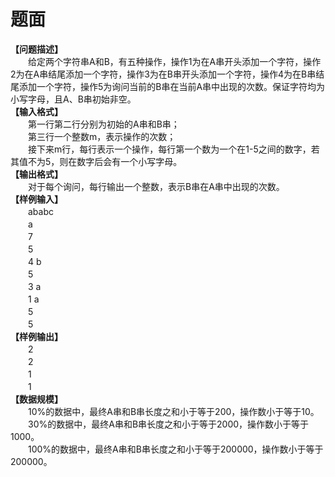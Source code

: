 # 题面



<div class="pdcont"><b>【问题描述】</b><br/>
　　给定两个字符串A和B，有五种操作，操作1为在A串开头添加一个字符，操作2为在A串结尾添加一个字符，操作3为在B串开头添加一个字符，操作4为在B串结尾添加一个字符，操作5为询问当前的B串在当前A串中出现的次数。保证字符均为小写字母，且A、B串初始非空。<br/>
<b>【输入格式】</b><br/>
　　第一行第二行分别为初始的A串和B串；<br/>
　　第三行一个整数m，表示操作的次数；<br/>
　　接下来m行，每行表示一个操作，每行第一个数为一个在1-5之间的数字，若其值不为5，则在数字后会有一个小写字母。<br/>
<b>【输出格式】</b><br/>
　　对于每个询问，每行输出一个整数，表示B串在A串中出现的次数。<b></b><br/>
<b>【样例输入】</b><br/>
　　ababc<br/>
　　a<br/>
　　7<br/>
　　5<br/>
　　4 b<br/>
　　5<br/>
　　3 a<br/>
　　1 a<br/>
　　5<br/>
　　5<br/>
<b>【样例输出】</b><br/>
　　2<br/>
　　2<br/>
　　1<br/>
　　1<br/>
<b>【数据规模】</b><br/>
　　10%的数据中，最终A串和B串长度之和小于等于200，操作数小于等于10。<br/>
　　30%的数据中，最终A串和B串长度之和小于等于2000，操作数小于等于1000。<br/>
　　100%的数据中，最终A串和B串长度之和小于等于200000，操作数小于等于200000。</div>



